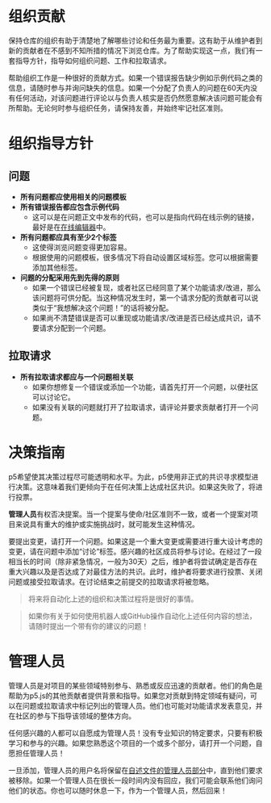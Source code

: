 # 组织贡献
保持仓库的组织有助于清楚地了解哪些讨论和任务最为重要。这有助于从维护者到新的贡献者在不感到不知所措的情况下浏览仓库。为了帮助实现这一点，我们有一套指导方针，指导如何组织问题、工作和拉取请求。

帮助组织工作是一种很好的贡献方式。如果一个错误报告缺少例如示例代码之类的信息，请随时参与并询问缺失的信息。如果一个分配了负责人的问题在60天内没有任何活动，对该问题进行评论以与负责人核实是否仍然愿意解决该问题可能会有所帮助。无论何时参与组织任务，请保持友善，并始终牢记社区准则。

# 组织指导方针

## 问题
- **所有问题都应使用相关的问题模板**
- **所有错误报告都应包含示例代码**
  - 这可以是在问题正文中发布的代码，也可以是指向代码在线示例的链接，最好是在[在线编辑器](https://editor.p5js.org)中。
- **所有问题都应具有至少2个标签**
  - 这使得浏览问题变得更加容易。
  - 根据使用的问题模板，很多情况下将自动设置区域标签。您可以根据需要添加其他标签。
- **问题的分配采用先到先得的原则**
  - 如果一个错误已经被复现，或者社区已经同意了某个功能请求/改进，那么该问题将可供分配。当这种情况发生时，第一个请求分配的贡献者可以说类似于“我想解决这个问题！”的话将被分配。
  - 如果尚不清楚错误是否可以重现或功能请求/改进是否已经达成共识，请不要请求分配到一个问题。

## 拉取请求
- **所有拉取请求都应与一个问题相关联**
  - 如果你想修复一个错误或添加一个功能，请首先打开一个问题，以便社区可以讨论它。
  - 如果没有关联的问题就打开了拉取请求，请评论并要求贡献者打开一个问题。

# 决策指南
p5希望使其决策过程尽可能透明和水平。为此，p5使用非正式的共识寻求模型进行决策。这意味着我们更倾向于在任何决策上达成社区共识。如果这失败了，将进行投票。

**管理人员**有权否决提案。当一个提案与使命/社区准则不一致，或者一个提案对项目来说具有重大的维护或实施挑战时，就可能发生这种情况。

要提出变更，请打开一个问题。如果这是一个重大变更或需要进行重大设计考虑的变更，请在问题中添加“讨论”标签。感兴趣的社区成员将参与讨论。在经过了一段相当长的时间（除非紧急情况，一般为30天）之后，维护者将尝试确定是否存在重大兴趣以及是否达成了对最佳方法的共识。此时，维护者将要求进行投票、关闭问题或接受拉取请求。在讨论结束之前提交的拉取请求将被忽略。

> 将来将自动化上述的组织和决策过程将是很好的事情。

> 如果你有关于如何使用机器人或GitHub操作自动化上述任何内容的想法，请随时提出一个带有你的建议的问题！

# 管理人员

管理人员是对项目的某些领域特别参与、熟悉或反应迅速的贡献者。他们的角色是帮助为p5.js的其他贡献者提供背景和指导。如果您对贡献到特定领域有疑问，可以在问题或拉取请求中标记列出的管理人员。他们也可能对功能请求发表意见，并在社区的参与下指导该领域的整体方向。

任何感兴趣的人都可以自愿成为管理人员！没有专业知识的特定要求，只要有积极学习和参与的兴趣。如果您熟悉这个项目的一个或多个部分，请打开一个问题，自愿担任管理人员！

一旦添加，管理人员的用户名将保留在[自述文件的管理人员部分](https://github.com/processing/p5.js#stewards)中，直到他们要求被移除。如果一个管理人员在很长一段时间内没有回应，我们可能会联系他们询问他们的状态。你也可以随时休息一下，作为一个管理人员，然后回来！
